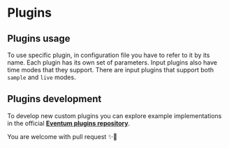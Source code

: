 # Plugins

## Plugins usage

To use specific plugin, in configuration file you have to refer to it by its name. Each plugin has its own set of parameters. Input plugins also have time modes that they support. There are input plugins that support both `sample` and `live` modes. 

## Plugins development

To develop new custom plugins you can explore example implementations in the official **[Eventum plugins repository](https://github.com/Eventum-Generatives/EventumPlugins)**.

You are welcome with pull request ✨💫
